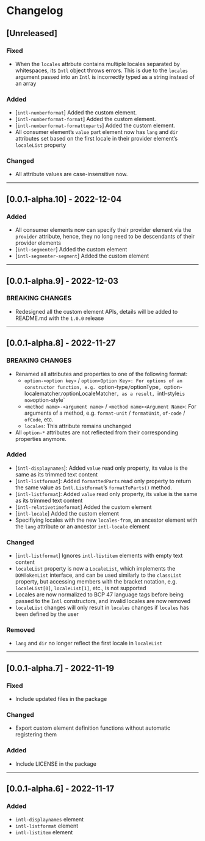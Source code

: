 # Changelog

## [Unreleased]

### Fixed

- When the `locales` attrbute contains multiple locales separated by
  whitespaces, its `Intl` object throws errors. This is due to the `locales`
  argument passed into an `Intl` is incorrectly typed as a string instead of
  an array

### Added

- [`intl-numberformat`] Added the custom element.
- [`intl-numberformat-format`] Added the custom element.
- [`intl-numberformat-formattoparts`] Added the custom element.
- All consumer element’s `value` part element now has `lang` and `dir`
  attributes set based on the first locale in their provider element’s
  `localeList` property

### Changed

- All attribute values are case-insensitive now.

---

## [0.0.1-alpha.10] - 2022-12-04

### Added

- All consumer elements now can specify their provider element via the
  `provider` attribute, hence, they no long need to be descendants of their
  provider elements
- [`intl-segmenter`] Added the custom element
- [`intl-segmenter-segment`] Added the custom element

---

## [0.0.1-alpha.9] - 2022-12-03

### BREAKING CHANGES

- Redesigned all the custom element APIs, details will be added to README.md
  with the `1.0.0` release

---

## [0.0.1-alpha.8] - 2022-11-27

### BREAKING CHANGES

- Renamed all attributes and properties to one of the following format:
  * `option-<option key>` / `option<Option Key>: For options of an constructor
    function, e.g. `option-type` / `optionType`, `option-localematcher` /
    `optionLocaleMatcher`, as a result, `intl-style` is now `option-style`
  * `<method name>-<argument name>` / `<method name><Argument Name>`: For
    arguments of a method, e.g. `format-unit` / `formatUnit`, `of-code` /
    `ofCode`, etc.
  * `locales`: This attribute remains unchanged
- All `option-*` attributes are not reflected from their corresponding
  properties anymore.

### Added

- [`intl-displaynames`]: Added `value` read only property, its value is the same
  as its trimmed text content
- [`intl-listformat`]: Added `formattedParts` read only property to return the
  same value as `Intl.ListFormat`’s `formatToParts()` method.
- [`intl-listformat`]: Added `value` read only property, its value is the same
  as its trimmed text content
- [`intl-relativetimeformat`] Added the custom element
- [`intl-locale`] Added the custom element
- Specifiying locales with the new `locales-from`, an ancestor element with the
  `lang` attribute or an ancestor `intl-locale` element

### Changed

- [`intl-listformat`] Ignores `intl-listitem` elements with empty text content
- `localeList` property is now a `LocaleList`, which implements the
  `DOMTokenList` interface, and can be used similarly to the `classList`
  property, but accessing members with the bracket notation, e.g.
  `localeList[0]`, `localeList[1]`, etc., is not supported
- Locales are now normalized to BCP 47 language tags before being passed to the
  `Intl` constructors, and invalid locales are now removed
- `localeList` changes will only result in `locales` changes if `locales`
  has been defined by the user

### Removed

- `lang` and `dir` no longer reflect the first locale in `localeList`

---

## [0.0.1-alpha.7] - 2022-11-19

### Fixed

- Include updated files in the package

### Changed

- Export custom element definition functions without automatic registering them

### Added

- Include LICENSE in the package

---

## [0.0.1-alpha.6] - 2022-11-17

### Added

- `intl-displaynames` element
- `intl-listformat` element
- `intl-listitem` element